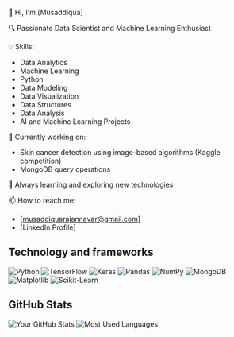 👋 Hi, I'm [Musaddiqua]

🔍 Passionate Data Scientist and Machine Learning Enthusiast

💡 Skills:
- Data Analytics
- Machine Learning
- Python
- Data Modeling
- Data Visualization
- Data Structures
- Data Analysis
- AI and Machine Learning Projects

🚀 Currently working on:
- Skin cancer detection using image-based algorithms (Kaggle competition)
- MongoDB query operations

🌱 Always learning and exploring new technologies

📫 How to reach me:
- [musaddiquarajannavar@gmail.com]
- [LinkedIn Profile]

## Technology and frameworks

![Python](https://img.shields.io/badge/Python-3776AB?style=for-the-badge&logo=python&logoColor=white)
![TensorFlow](https://img.shields.io/badge/TensorFlow-FF6F00?style=for-the-badge&logo=tensorflow&logoColor=white)
![Keras](https://img.shields.io/badge/Keras-D00000?style=for-the-badge&logo=keras&logoColor=white)
![Pandas](https://img.shields.io/badge/Pandas-150458?style=for-the-badge&logo=pandas&logoColor=white)
![NumPy](https://img.shields.io/badge/NumPy-013243?style=for-the-badge&logo=numpy&logoColor=white)
![MongoDB](https://img.shields.io/badge/MongoDB-47A248?style=for-the-badge&logo=mongodb&logoColor=white)
![Matplotlib](https://img.shields.io/badge/Matplotlib-007ACC?style=for-the-badge&logo=matplotlib&logoColor=white)
![Scikit-Learn](https://img.shields.io/badge/Scikit--Learn-F7931E?style=for-the-badge&logo=scikit-learn&logoColor=white)

## GitHub Stats

![Your GitHub Stats](https://github-readme-stats.vercel.app/api?username=yourusername&show_icons=true&theme=radical)
![Most Used Languages](https://github-readme-stats.vercel.app/api/top-langs/?username=yourusername&layout=compact&theme=radical)
